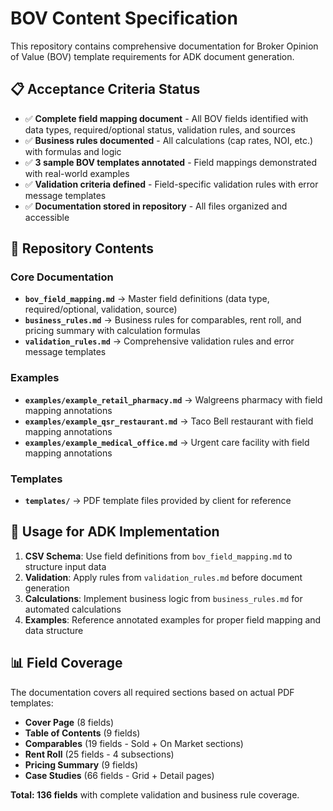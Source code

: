 # BOV Content Specification

This repository contains comprehensive documentation for Broker Opinion of Value (BOV) template requirements for ADK document generation.

## 📋 Acceptance Criteria Status

- ✅ **Complete field mapping document** - All BOV fields identified with data types, required/optional status, validation rules, and sources
- ✅ **Business rules documented** - All calculations (cap rates, NOI, etc.) with formulas and logic
- ✅ **3 sample BOV templates annotated** - Field mappings demonstrated with real-world examples
- ✅ **Validation criteria defined** - Field-specific validation rules with error message templates
- ✅ **Documentation stored in repository** - All files organized and accessible

## 📁 Repository Contents

### Core Documentation
- **`bov_field_mapping.md`** → Master field definitions (data type, required/optional, validation, source)
- **`business_rules.md`** → Business rules for comparables, rent roll, and pricing summary with calculation formulas
- **`validation_rules.md`** → Comprehensive validation rules and error message templates

### Examples
- **`examples/example_retail_pharmacy.md`** → Walgreens pharmacy with field mapping annotations
- **`examples/example_qsr_restaurant.md`** → Taco Bell restaurant with field mapping annotations  
- **`examples/example_medical_office.md`** → Urgent care facility with field mapping annotations

### Templates
- **`templates/`** → PDF template files provided by client for reference

## 🚀 Usage for ADK Implementation

1. **CSV Schema**: Use field definitions from `bov_field_mapping.md` to structure input data
2. **Validation**: Apply rules from `validation_rules.md` before document generation
3. **Calculations**: Implement business logic from `business_rules.md` for automated calculations
4. **Examples**: Reference annotated examples for proper field mapping and data structure

## 📊 Field Coverage

The documentation covers all required sections based on actual PDF templates:
- **Cover Page** (8 fields)
- **Table of Contents** (9 fields)
- **Comparables** (19 fields - Sold + On Market sections)
- **Rent Roll** (25 fields - 4 subsections)
- **Pricing Summary** (9 fields)
- **Case Studies** (66 fields - Grid + Detail pages)

**Total: 136 fields** with complete validation and business rule coverage.
